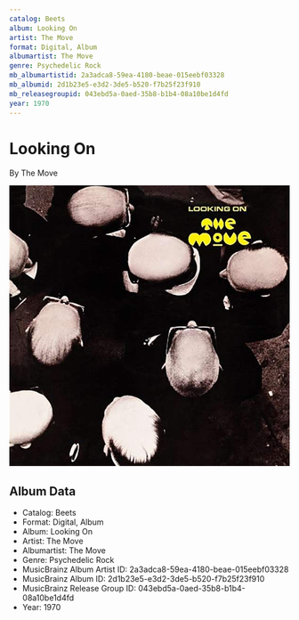 ```yaml
---
catalog: Beets
album: Looking On
artist: The Move
format: Digital, Album
albumartist: The Move
genre: Psychedelic Rock
mb_albumartistid: 2a3adca8-59ea-4180-beae-015eebf03328
mb_albumid: 2d1b23e5-e3d2-3de5-b520-f7b25f23f910
mb_releasegroupid: 043ebd5a-0aed-35b8-b1b4-08a10be1d4fd
year: 1970
---
```


# Looking On

By The Move

![](../../assets/beetscovers/The_Move-Looking_On.jpg)

## Album Data

- Catalog: Beets
- Format: Digital, Album
- Album: Looking On
- Artist: The Move
- Albumartist: The Move
- Genre: Psychedelic Rock
- MusicBrainz Album Artist ID: 2a3adca8-59ea-4180-beae-015eebf03328
- MusicBrainz Album ID: 2d1b23e5-e3d2-3de5-b520-f7b25f23f910
- MusicBrainz Release Group ID: 043ebd5a-0aed-35b8-b1b4-08a10be1d4fd
- Year: 1970

